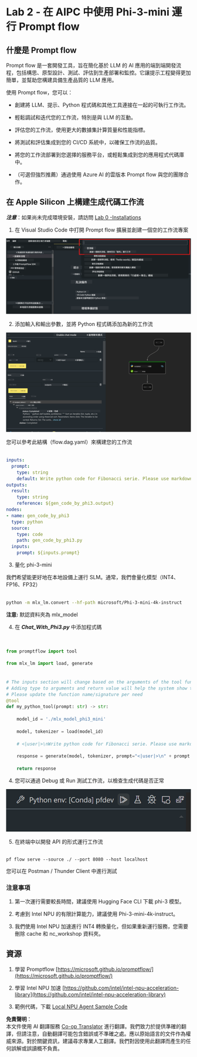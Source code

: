 <!--
CO_OP_TRANSLATOR_METADATA:
{
  "original_hash": "830eb246b6fa04f22004b271f3294cfc",
  "translation_date": "2025-04-04T06:43:38+00:00",
  "source_file": "md\\02.Application\\02.Code\\Phi3\\VSCodeExt\\HOL\\Apple\\02.PromptflowWithMLX.md",
  "language_code": "tw"
}
-->
# **Lab 2 - 在 AIPC 中使用 Phi-3-mini 運行 Prompt flow**

## **什麼是 Prompt flow**

Prompt flow 是一套開發工具，旨在簡化基於 LLM 的 AI 應用的端到端開發流程，包括構思、原型設計、測試、評估到生產部署和監控。它讓提示工程變得更加簡單，並幫助您構建具備生產品質的 LLM 應用。

使用 Prompt flow，您可以：

- 創建將 LLM、提示、Python 程式碼和其他工具連接在一起的可執行工作流。

- 輕鬆調試和迭代您的工作流，特別是與 LLM 的互動。

- 評估您的工作流，使用更大的數據集計算質量和性能指標。

- 將測試和評估集成到您的 CI/CD 系統中，以確保工作流的品質。

- 將您的工作流部署到您選擇的服務平台，或輕鬆集成到您的應用程式代碼庫中。

- （可選但強烈推薦）通過使用 Azure AI 的雲版本 Prompt flow 與您的團隊合作。



## **在 Apple Silicon 上構建生成代碼工作流**

***注意***：如果尚未完成環境安裝，請訪問 [Lab 0 -Installations](./01.Installations.md)

1. 在 Visual Studio Code 中打開 Prompt flow 擴展並創建一個空的工作流專案

![create](../../../../../../../../../translated_images/pf_create.d6172d8277a78a7fa82cd6ff727ed44e037fa78b662f1f62d5963f36d712d229.tw.png)

2. 添加輸入和輸出參數，並將 Python 程式碼添加為新的工作流

![flow](../../../../../../../../../translated_images/pf_flow.d5646a323fb7f444c0b98b4521057a592325c583e7ba18bc31500bc0415e9ef3.tw.png)

您可以參考此結構（flow.dag.yaml）來構建您的工作流

```yaml

inputs:
  prompt:
    type: string
    default: Write python code for Fibonacci serie. Please use markdown as output
outputs:
  result:
    type: string
    reference: ${gen_code_by_phi3.output}
nodes:
- name: gen_code_by_phi3
  type: python
  source:
    type: code
    path: gen_code_by_phi3.py
  inputs:
    prompt: ${inputs.prompt}


```

3. 量化 phi-3-mini

我們希望能更好地在本地設備上運行 SLM。通常，我們會量化模型（INT4、FP16、FP32）

```bash

python -m mlx_lm.convert --hf-path microsoft/Phi-3-mini-4k-instruct

```

**注意:** 默認資料夾為 mlx_model 

4. 在 ***Chat_With_Phi3.py*** 中添加程式碼

```python


from promptflow import tool

from mlx_lm import load, generate


# The inputs section will change based on the arguments of the tool function, after you save the code
# Adding type to arguments and return value will help the system show the types properly
# Please update the function name/signature per need
@tool
def my_python_tool(prompt: str) -> str:

    model_id = './mlx_model_phi3_mini'

    model, tokenizer = load(model_id)

    # <|user|>\nWrite python code for Fibonacci serie. Please use markdown as output<|end|>\n<|assistant|>

    response = generate(model, tokenizer, prompt="<|user|>\n" + prompt  + "<|end|>\n<|assistant|>", max_tokens=2048, verbose=True)

    return response


```

4. 您可以通過 Debug 或 Run 測試工作流，以檢查生成代碼是否正常

![RUN](../../../../../../../../../translated_images/pf_run.d918637dc00f61e9bdeec37d4cc9646f77d270ac9203bcce13569f3157202b6e.tw.png)

5. 在終端中以開發 API 的形式運行工作流

```

pf flow serve --source ./ --port 8080 --host localhost   

```

您可以在 Postman / Thunder Client 中進行測試


### **注意事項**

1. 第一次運行需要較長時間，建議使用 Hugging Face CLI 下載 phi-3 模型。

2. 考慮到 Intel NPU 的有限計算能力，建議使用 Phi-3-mini-4k-instruct。

3. 我們使用 Intel NPU 加速進行 INT4 轉換量化，但如果重新運行服務，您需要刪除 cache 和 nc_workshop 資料夾。



## **資源**

1. 學習 Promptflow [https://microsoft.github.io/promptflow/](https://microsoft.github.io/promptflow/)

2. 學習 Intel NPU 加速 [https://github.com/intel/intel-npu-acceleration-library](https://github.com/intel/intel-npu-acceleration-library)

3. 範例代碼，下載 [Local NPU Agent Sample Code](../../../../../../../../../code/07.Lab/01/AIPC/local-npu-agent)

**免責聲明**：  
本文件使用 AI 翻譯服務 [Co-op Translator](https://github.com/Azure/co-op-translator) 進行翻譯。我們致力於提供準確的翻譯，但請注意，自動翻譯可能包含錯誤或不準確之處。應以原始語言的文件作為權威來源。對於關鍵資訊，建議尋求專業人工翻譯。我們對因使用此翻譯而產生的任何誤解或誤讀概不負責。